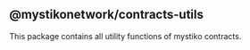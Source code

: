 ## @mystikonetwork/contracts-utils
This package contains all utility functions of mystiko contracts.
